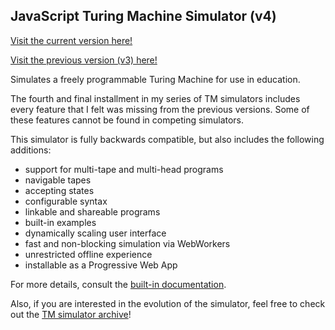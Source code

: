 
## JavaScript Turing Machine Simulator (v4)

[Visit the current version here!](https://slyphix.github.io/turingsim/)

[Visit the previous version (v3) here!](https://slyphix.github.io/turingsim-archive/v3/)

Simulates a freely programmable Turing Machine for use in education.

The fourth and final installment in my series of TM simulators includes every feature that I felt was missing from the previous versions.
Some of these features cannot be found in competing simulators.

This simulator is fully backwards compatible, but also includes the following additions:

- support for multi-tape and multi-head programs
- navigable tapes
- accepting states
- configurable syntax
- linkable and shareable programs
- built-in examples
- dynamically scaling user interface
- fast and non-blocking simulation via WebWorkers
- unrestricted offline experience
- installable as a Progressive Web App

For more details, consult the [built-in documentation](https://slyphix.github.io/turingsim/?help=y).

Also, if you are interested in the evolution of the simulator, feel free to check out the [TM simulator archive](https://github.com/slyphix/turingsim-archive)!
